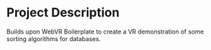 # Project Description

Builds upon WebVR Boilerplate to create a VR demonstration of some sorting algorithms for databases. 

[WebVR Boilerplate]: https://github.com/borismus/webvr-boilerplate
[three]: http://threejs.org/
[polyfill]: https://github.com/borismus/webvr-polyfill